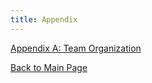 ```yaml
---
title: Appendix
---
```


[Appendix A: Team Organization](./team_organization.md)

[Back to Main Page](./index.md)